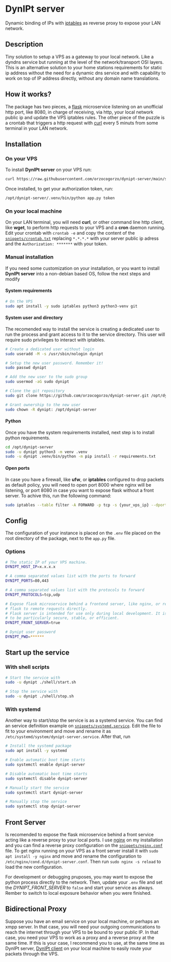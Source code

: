 # DynIPt server

Dynamic binding of IPs with [iptables](http://iptables.org/) as reverse proxy
to expose your LAN network.

## Description

Tiny solution to setup a VPS as a gateway to your local network. Like a dyndns
service but running at the level of the network/transport OSI layers.
This is an alternative solution to your home stations requirements for static
ip address without the need for a dynamic dns service and with capability
to work on top of IP address directly, without any domain name translations.

## How it works?

The package has two pieces, a [flask](https://flask.palletsprojects.com/en/2.2.x/)
microservice listening on an unofficial http port, like 8080, in charge of receiving,
via http, your local network public ip and update the VPS iptables rules. The other
piece of the puzzle is a crontab that triggers a http request with [curl](https://curl.se/)
every 5 minuts from some terminal in your LAN network.

## Installation

### On your VPS

To install **DynIPt server** on your VPS run:

```bash
curl https://raw.githubusercontent.com/orzocogorzo/dynipt-server/main/sh/install.sh > dynipt-install && bash ./dynipt-install
```

Once installed, to get your authorization token, run:

```bash
/opt/dynipt-server/.venv/bin/python app.py token
```

### On your local machine

On your LAN terminal, you will need **curl**, or other command line http client,
like **wget**, to perform http requests to your VPS and a **cron** daemon running.
Edit your crontab with `crontab -e` and copy the content of the [`snippets/crontab.txt`](https://github.com/orzocogorzo/dynipt-server/blob/main/snippets/crontab.txt)
replacing `*.*.*.*` with your server public ip adress and the `Authorization: *******`
with your token.

### Manual installation

If you need some customization on your installation, or you want to install **DynIPt server**
into a non-debian based OS, follow the next steps and modify

#### System requirements

```bash
# On the VPS
sudo apt install -y sudo iptables python3 python3-venv git
```

#### System user and directory

The recomended way to install the service is creating a dedicated user to run the
process and grant access to it to the service directory. This user will require
sudo privileges to interact with iptables.

```bash
# Create a dedicated user without login
sudo useradd -M -s /usr/sbin/nologin dynipt

# Setup the new user password. Remember it!
sudo passwd dynipt

# Add the new user to the sudo group
sudo usermod -aG sudo dynipt

# Clone the git repository
sudo git clone https://github.com/orzocogorzo/dynipt-server.git /opt/dynipt-server

# Grant ownership to the new user
sudo chown -R dynipt: /opt/dynipt-server
```

#### Python

Once you have the system requirements installed, next step is to install python requirements.

```bash
cd /opt/dynipt-server
sudo -u dynipt python3 -m venv .venv
sudo -u dynipt .venv/bin/python -m pip install -r requirements.txt
```

#### Open ports

In case you have a firewall, like **ufw**, or **iptables** configured to drop packets
as default policy, you will need to open port 8000 where nginx will be listening,
or port 8080 in case you want to expose flask without a front server. To achive
this, run the following command:

```bash
sudo iptables --table filter -A FORWARD -p tcp -s {your_vps_ip} --dport 8000 -j ACCEPT
```

## Config

The configuration of your instance is placed on the `.env` file placed on the root
directory of the package, next to the `app.py` file.

### Options

```bash
# The static IP of your VPS machine.
DYNIPT_HOST_IP=x.x.x.x

# A comma separated values list with the ports to forward
DYNIPT_PORTS=80,443

# A comma separated values list with the protocols to forward
DYNIPT_PROTOCOLS=tcp,udp

# Expose flask microservice behind a frontend server, like nginx, or respond from
# flask to remote requests directly.
# Flask server is intended for use only during local development. It is not designed
# to be particularly secure, stable, or efficient.
DYNIPT_FRONT_SERVER=true

# Dynipt user password
DYNIPT_PWD=******
```

## Start up the service

### With shell scripts

```bash
# Start the service with
sudo -u dynipt ./shell/start.sh

# Stop the service with
sudo -u dynipt ./shell/stop.sh
```

### With systemd

Another way to start/stop the service is as a systemd service. You can find an
service definition example on [`snippets/systemd.service`](https://github.com/orzocogorzo/dynipt-server/blob/main/snippets/systemd.service).
Edit the file to fit to your environment and move and rename it as `/etc/systemd/system/dynipt-server.service`.
After that, run

```bash
# Install the systemd package
sudo apt install -y systemd

# Enable automatic boot time starts
sudo systemctl enable dynipt-server

# Disable automatic boot time starts
sudo systemctl disable dynipt-server

# Manually start the service
sudo systemctl start dynipt-server

# Manually stop the service
sudo systemctl stop dynipt-server
```

## Front Server

Is recomended to expose the flask microservice behind a front service acting like
a reverse proxy to your local ports. I use [nginx](https://nginx.org/en/) on my
installation and you can find a reverse proxy configuration on the [`snippets/nginx.conf`](https://github.com/orzocogorzo/dynipt-server/blob/main/snippets/nginx.conf)
file. To get nginx running on your VPS as a front server install it with
`sudo apt install -y nginx` and move and rename the configuration to
`/etc/nginx/cond.d/dynipt-server.conf`. Then run `sudo nginx -s reload` to load the
new configuration.

For development or debugging pruposes, you may want to expose the python process
directly to the network. Then, update your `.env` file and set the _DYNIPT_FRONT_SERVER_
to `false` and start your service as always. Rember to switch to local exposure
behavior when you were finished.

## Bidirectional Proxy

Suppose you have an email service on your local machine, or perhaps an xmpp server.
In that case, you will need your outgoing communications to reach the internet
through your VPS to be bound to your public IP. In that case, you need your VPS
to work as a proxy and a reverse proxy at the same time. If this is your case, I
recommend you to use, at the same time as DynIPt server, [DynIPt client](https://github.com/orzocogorzo/dynipt-client)
on your local machine to easily route your packets through the VPS.
